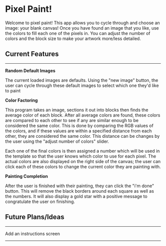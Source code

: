 # Pixel Paint!

Welcome to pixel paint! This app allows you to cycle through and choose an image: your blank canvas! Once you have found an image that you like, use the colors to fill each one of the pixels in. You can adjust the number of colors and the block size to make your artwork more/less detailed.

## Current Features

---

**Random Default Images**

The current loaded images are defaults. Using the "new image" button, the user can cycle through these default images to select which one they'd like to paint

**Color Factoring**

This program takes an image, sections it out into blocks then finds the average color of each block. After all average colors are found, these colors are compared to each other to see if any are similar enough to be considered the same color. This is done by comparing the RGB values of the colors, and if these values are within a specified distance from each other, they are considered the same color. This distance can be changes by the user using the "adjust number of colors" slider.

Each one of the final colors is then assigned a number which will be used in the template so that the user knows which color to use for each pixel. The actual colors are also displayed on the right side of the canvas; the user can click each of these colors to change the current color they are painting with.

**Painting Completion**

After the user is finished with their painting, they can click the "i'm done" button. This will remove the black borders around each square as well as the numbers. It will also display a gold star with a positive message to congratulate the user on finishing.

## Future Plans/Ideas

---

Add an instructions screen

---
